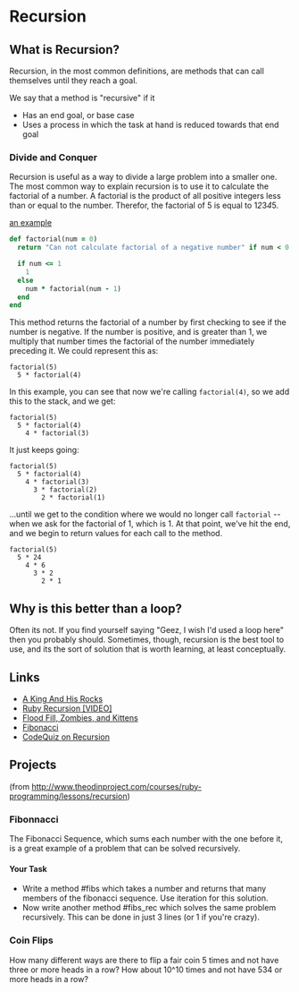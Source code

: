 # Recursion

## What is Recursion?
Recursion, in the most common definitions, are methods that can call themselves until they reach a goal.

We say that a method is "recursive" if it

- Has an end goal, or base case
- Uses a process in which the task at hand is reduced towards that end goal

### Divide and Conquer

Recursion is useful as a way to divide a large problem into a smaller one. The most common way to explain recursion is to use it to calculate the factorial of a number. A factorial is the product of all positive integers less than or equal to the number. Therefor, the factorial of 5 is equal to 1*2*3*4*5. 

[an example](/examples/week8/recursion/factorials.rb)
```ruby
def factorial(num = 0)
  return "Can not calculate factorial of a negative number" if num < 0

  if num <= 1
    1
  else
    num * factorial(num - 1)
  end
end
```

This method returns the factorial of a number by first checking to see if the number is negative. If the number is positive, and is greater than 1, we multiply that number times the factorial of the number immediately preceding it. We could represent this as:

```
factorial(5)
  5 * factorial(4)
```

In this example, you can see that now we're calling ```factorial(4)```, so we add this to the stack, and we get:

```
factorial(5)
  5 * factorial(4)
    4 * factorial(3)
```

It just keeps going:

```
factorial(5)
  5 * factorial(4)
    4 * factorial(3)
      3 * factorial(2)
        2 * factorial(1)
```

...until we get to the condition where we would no longer call ```factorial``` -- when we ask for the factorial of 1, which is 1. At that point, we've hit the end, and we begin to return values for each call to the method.

```
factorial(5)
  5 * 24
    4 * 6
      3 * 2
        2 * 1 
```

## Why is this better than a loop?

Often its not. If you find yourself saying "Geez, I wish I'd used a loop here" then you probably should. Sometimes, though, recursion is the best tool to use, and its the sort of solution that is worth learning, at least conceptually.

## Links

* [A King And His Rocks](http://ruby.bastardsbook.com/chapters/recursion/)
* [Ruby Recursion [VIDEO]](http://vimeo.com/24716767)
* [Flood Fill, Zombies, and Kittens](http://inventwithpython.com/blog/2011/08/11/recursion-explained-with-the-flood-fill-algorithm-and-zombies-and-cats/)
* [Fibonacci](http://kittykaraoke.tumblr.com/post/70391881556/fibonacci-with-memoization)
* [CodeQuiz on Recursion](http://www.codequizzes.com/topics/5/quizzes/7)

## Projects
(from http://www.theodinproject.com/courses/ruby-programming/lessons/recursion)
### Fibonnacci

The Fibonacci Sequence, which sums each number with the one before it, is a great example of a problem that can be solved recursively.

#### Your Task
  + Write a method #fibs which takes a number and returns that many members of the fibonacci sequence. Use iteration for this solution.
  + Now write another method #fibs_rec which solves the same problem recursively. This can be done in just 3 lines (or 1 if you're crazy).

### Coin Flips

How many different ways are there to flip a fair coin 5 times and not have three or more heads in a row? How about 10^10 times and not have 534 or more heads in a row?

